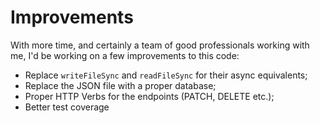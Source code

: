 # Improvements

With more time, and certainly a team of good professionals working with me, I'd be working on a few improvements to this code:

- Replace `writeFileSync` and `readFileSync` for their async equivalents;
- Replace the JSON file with a proper database;
- Proper HTTP Verbs for the endpoints (PATCH, DELETE etc.);
- Better test coverage
